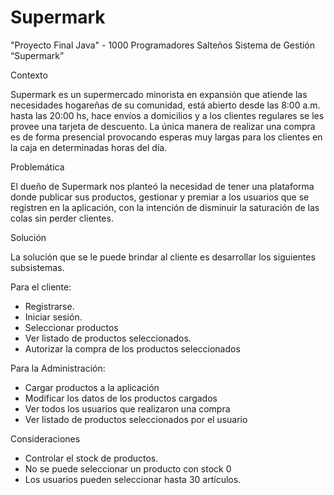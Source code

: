 # Supermark
"Proyecto Final Java" - 1000 Programadores Salteños
                                                         Sistema de Gestión
                                                            “Supermark”

Contexto

Supermark es un supermercado minorista en expansión que atiende las necesidades hogareñas de su comunidad, está abierto desde las 8:00 a.m. 
hasta las 20:00 hs, hace envíos a domicilios y a los clientes regulares se les provee una tarjeta de descuento. La única manera de realizar una
compra es de forma presencial provocando esperas muy largas para los clientes en la caja en determinadas horas del día. 

Problemática

El dueño de Supermark nos planteó la necesidad de tener una plataforma donde publicar sus productos, gestionar y premiar a los usuarios 
que se registren en la aplicación, con la intención de disminuir la saturación de las colas sin perder clientes. 

 
Solución

La solución que se le puede brindar al cliente es desarrollar los siguientes subsistemas.

Para el cliente: 
-	Registrarse.
-	Iniciar sesión.
-	Seleccionar productos
-	Ver  listado de productos seleccionados.
-	Autorizar la compra de los productos seleccionados

Para la Administración:
-	Cargar productos a la aplicación
-	Modificar los datos de los productos cargados
-	Ver todos los usuarios que realizaron una compra
-	Ver listado de productos seleccionados por el usuario

Consideraciones

-	Controlar el stock de productos.
-	No se puede seleccionar un producto con stock 0
-	Los usuarios pueden seleccionar hasta 30 artículos.
